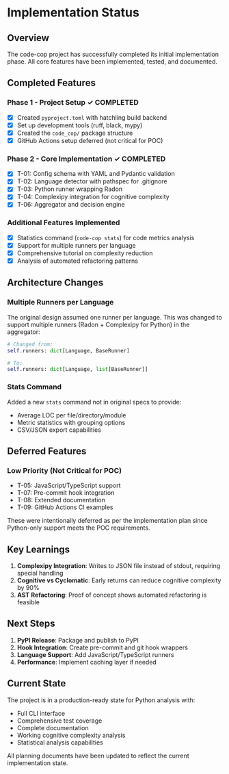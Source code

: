 # Implementation Status

## Overview

The code-cop project has successfully completed its initial implementation phase. All core features have been implemented, tested, and documented.

## Completed Features

### Phase 1 - Project Setup ✓ COMPLETED
- [x] Created `pyproject.toml` with hatchling build backend
- [x] Set up development tools (ruff, black, mypy)
- [x] Created the `code_cop/` package structure
- [x] GitHub Actions setup deferred (not critical for POC)

### Phase 2 - Core Implementation ✓ COMPLETED
- [x] T-01: Config schema with YAML and Pydantic validation
- [x] T-02: Language detector with pathspec for .gitignore
- [x] T-03: Python runner wrapping Radon
- [x] T-04: Complexipy integration for cognitive complexity
- [x] T-06: Aggregator and decision engine

### Additional Features Implemented
- [x] Statistics command (`code-cop stats`) for code metrics analysis
- [x] Support for multiple runners per language
- [x] Comprehensive tutorial on complexity reduction
- [x] Analysis of automated refactoring patterns

## Architecture Changes

### Multiple Runners per Language
The original design assumed one runner per language. This was changed to support multiple runners (Radon + Complexipy for Python) in the aggregator:

```python
# Changed from:
self.runners: dict[Language, BaseRunner]

# To:
self.runners: dict[Language, list[BaseRunner]]
```

### Stats Command
Added a new `stats` command not in original specs to provide:
- Average LOC per file/directory/module
- Metric statistics with grouping options
- CSV/JSON export capabilities

## Deferred Features

### Low Priority (Not Critical for POC)
- T-05: JavaScript/TypeScript support
- T-07: Pre-commit hook integration
- T-08: Extended documentation
- T-09: GitHub Actions CI examples

These were intentionally deferred as per the implementation plan since Python-only support meets the POC requirements.

## Key Learnings

1. **Complexipy Integration**: Writes to JSON file instead of stdout, requiring special handling
2. **Cognitive vs Cyclomatic**: Early returns can reduce cognitive complexity by 90%
3. **AST Refactoring**: Proof of concept shows automated refactoring is feasible

## Next Steps

1. **PyPI Release**: Package and publish to PyPI
2. **Hook Integration**: Create pre-commit and git hook wrappers
3. **Language Support**: Add JavaScript/TypeScript runners
4. **Performance**: Implement caching layer if needed

## Current State

The project is in a production-ready state for Python analysis with:
- Full CLI interface
- Comprehensive test coverage
- Complete documentation
- Working cognitive complexity analysis
- Statistical analysis capabilities

All planning documents have been updated to reflect the current implementation state.